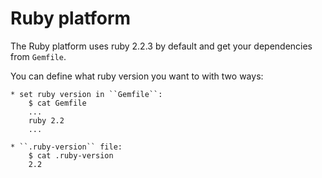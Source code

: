 # Ruby platform

The Ruby platform uses ruby 2.2.3 by default and get your dependencies from
``Gemfile``.

You can define what ruby version you want to with two ways:

    * set ruby version in ``Gemfile``:
        $ cat Gemfile
        ...
        ruby 2.2
        ...

    * ``.ruby-version`` file:
        $ cat .ruby-version
        2.2
